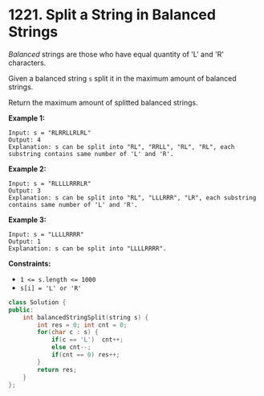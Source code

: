 # 1221. Split a String in Balanced Strings

*Balanced* strings are those who have equal quantity of 'L' and 'R' characters.

Given a balanced string `s` split it in the maximum amount of balanced strings.

Return the maximum amount of splitted balanced strings.

 

**Example 1:**

```
Input: s = "RLRRLLRLRL"
Output: 4
Explanation: s can be split into "RL", "RRLL", "RL", "RL", each substring contains same number of 'L' and 'R'.
```

**Example 2:**

```
Input: s = "RLLLLRRRLR"
Output: 3
Explanation: s can be split into "RL", "LLLRRR", "LR", each substring contains same number of 'L' and 'R'.
```

**Example 3:**

```
Input: s = "LLLLRRRR"
Output: 1
Explanation: s can be split into "LLLLRRRR".
```

 

**Constraints:**

- `1 <= s.length <= 1000`
- `s[i] = 'L' or 'R'`



```cpp
class Solution {
public:
    int balancedStringSplit(string s) {
        int res = 0; int cnt = 0;
        for(char c : s) {
            if(c == 'L')  cnt++;
            else cnt--;
            if(cnt == 0) res++;
        }
        return res;
    }
};
```

